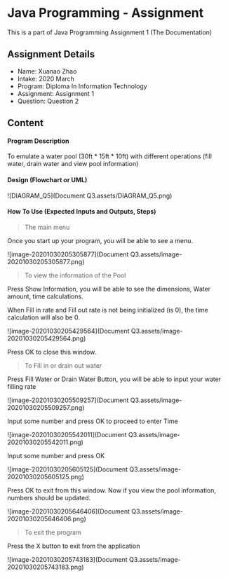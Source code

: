 # Java Programming - Assignment

This is a part of Java Programming Assignment 1 (The Documentation)

## Assignment Details

- Name: Xuanao Zhao
- Intake: 2020 March
- Program: Diploma In Information Technology
- Assignment: Assignment 1
- Question:  Question 2

## Content

#### Program Description

To emulate a water pool (30ft * 15ft * 10ft) with different operations (fill water, drain water and view pool information)

#### Design (Flowchart or UML)

![DIAGRAM_Q5](Document Q3.assets/DIAGRAM_Q5.png)

#### How To Use (Expected Inputs  and Outputs, Steps)

> The main menu

Once you start up your program, you will be able to see a menu.

![image-20201030205305877](Document Q3.assets/image-20201030205305877.png)

> To view the information of the Pool

Press Show Information, you will be able to see the dimensions, Water amount, time calculations.

When Fill in rate and Fill out rate is not being initialized (is 0), the time calculation will also be 0.

![image-20201030205429564](Document Q3.assets/image-20201030205429564.png)

Press OK to close this window.

> To Fill in or drain out water

Press Fill Water or Drain Water Button, you will be able to input your water filling rate

![image-20201030205509257](Document Q3.assets/image-20201030205509257.png)

Input some number and press OK to proceed to enter Time

![image-20201030205542011](Document Q3.assets/image-20201030205542011.png)

Input some number and press OK

![image-20201030205605125](Document Q3.assets/image-20201030205605125.png)

Press OK to exit from this window. Now if you view the pool information, numbers should be updated.

![image-20201030205646406](Document Q3.assets/image-20201030205646406.png)

> To exit the program

Press the X button to exit from the application

![image-20201030205743183](Document Q3.assets/image-20201030205743183.png)
